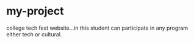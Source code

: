 # my-project
college tech fest website...in this student can participate in any program either tech or cultural.
